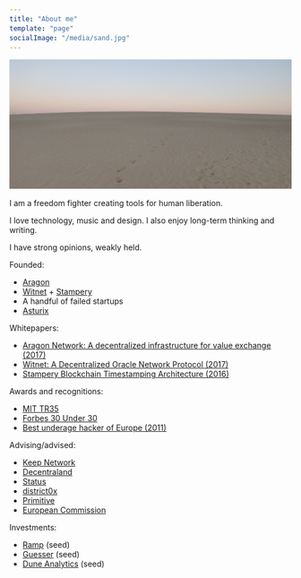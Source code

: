 ```yaml
---
title: "About me"
template: "page"
socialImage: "/media/sand.jpg"
---
```


![The way forward](/media/sand.jpg)

I am a freedom fighter creating tools for human liberation.

I love technology, music and design. I also enjoy long-term thinking and writing.

I have strong opinions, weakly held.

Founded:
- [Aragon](https://aragon.org)
- [Witnet](https://witnet.io) + [Stampery](https://stampery.com)
- A handful of failed startups
- [Asturix](https://en.wikipedia.org/wiki/Asturix)

Whitepapers:
- [Aragon Network: A decentralized infrastructure for value exchange (2017)](https://github.com/aragon/whitepaper/raw/v1/Aragon%20Whitepaper.pdf)
- [Witnet: A Decentralized Oracle Network Protocol (2017)](https://arxiv.org/abs/1711.09756)
- [Stampery Blockchain Timestamping Architecture (2016)](https://arxiv.org/abs/1711.04709)

Awards and recognitions:
- [MIT TR35](https://www.innovatorsunder35.com/the-list/luis-cuende/)
- [Forbes 30 Under 30](http://www.forbes.com/30-under-30-europe-2016/technology/)
- [Best underage hacker of Europe (2011)](https://blog.hackfwd.com/post/10517597027/hacknow-winner-luis-iván-cuende)


Advising/advised:
- [Keep Network](https://keep.network)
- [Decentraland](https://decentraland.org)
- [Status](https://status.im)
- [district0x](https://district0x.io)
- [Primitive](http://primitive.io)
- [European Commission](http://ec.europa.eu/transparency/regexpert/index.cfm?do=memberDetail.memberDetail&memberID=44682&orig=group)

Investments:
- [Ramp](https://ramp.network) (seed)
- [Guesser](https://guesser.com/) (seed)
- [Dune Analytics](https://www.duneanalytics.com/) (seed)